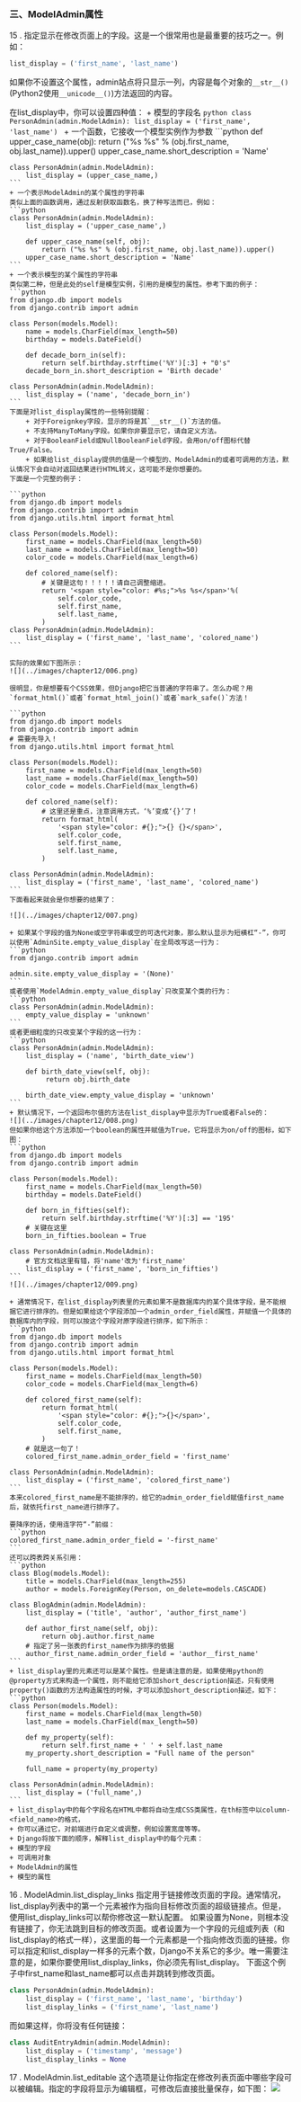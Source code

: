 ### 三、ModelAdmin属性

15 . 指定显示在修改页面上的字段。这是一个很常用也是最重要的技巧之一。例如：
```python
list_display = ('first_name', 'last_name')
```
如果你不设置这个属性，admin站点将只显示一列，内容是每个对象的`__str__()`(Python2使用`__unicode__()`)方法返回的内容。

在list_display中，你可以设置四种值：
    + 模型的字段名
    ```python
    class PersonAdmin(admin.ModelAdmin):
    list_display = ('first_name', 'last_name')
    ```
    + 一个函数，它接收一个模型实例作为参数
    ```python
    def upper_case_name(obj):
        return ("%s %s" % (obj.first_name, obj.last_name)).upper()
    upper_case_name.short_description = 'Name'

    class PersonAdmin(admin.ModelAdmin):
        list_display = (upper_case_name,)
    ```
    + 一个表示ModelAdmin的某个属性的字符串
    类似上面的函数调用，通过反射获取函数名，换了种写法而已，例如：
    ```python
    class PersonAdmin(admin.ModelAdmin):
        list_display = ('upper_case_name',)

        def upper_case_name(self, obj):
            return ("%s %s" % (obj.first_name, obj.last_name)).upper()
        upper_case_name.short_description = 'Name'
    ```
    + 一个表示模型的某个属性的字符串
    类似第二种，但是此处的self是模型实例，引用的是模型的属性。参考下面的例子：
    ```python
    from django.db import models
    from django.contrib import admin
    
    class Person(models.Model):
        name = models.CharField(max_length=50)
        birthday = models.DateField()
    
        def decade_born_in(self):
            return self.birthday.strftime('%Y')[:3] + "0's"
        decade_born_in.short_description = 'Birth decade'
    
    class PersonAdmin(admin.ModelAdmin):
        list_display = ('name', 'decade_born_in')
    ```
    下面是对list_display属性的一些特别提醒：
        + 对于Foreignkey字段，显示的将是其`__str__()`方法的值。
        + 不支持ManyToMany字段。如果你非要显示它，请自定义方法。
        + 对于BooleanField或NullBooleanField字段，会用on/off图标代替True/False。
        + 如果给list_display提供的值是一个模型的、ModelAdmin的或者可调用的方法，默认情况下会自动对返回结果进行HTML转义，这可能不是你想要的。
    下面是一个完整的例子：
    
    ```python
    from django.db import models
    from django.contrib import admin
    from django.utils.html import format_html
    
    class Person(models.Model):
        first_name = models.CharField(max_length=50)
        last_name = models.CharField(max_length=50)
        color_code = models.CharField(max_length=6)
    
        def colored_name(self):
            # 关键是这句！！！！！请自己调整缩进。
            return '<span style="color: #%s;">%s %s</span>'%(
                self.color_code,
                self.first_name,
                self.last_name,
            )
    class PersonAdmin(admin.ModelAdmin):
        list_display = ('first_name', 'last_name', 'colored_name')
    ```
    
    实际的效果如下图所示：
    ![](../images/chapter12/006.png)
    
    很明显，你是想要有个CSS效果，但Django把它当普通的字符串了。怎么办呢？用`format_html()`或者`format_html_join()`或者`mark_safe()`方法！
    
    ```python
    from django.db import models
    from django.contrib import admin
    # 需要先导入！
    from django.utils.html import format_html
    
    class Person(models.Model):
        first_name = models.CharField(max_length=50)
        last_name = models.CharField(max_length=50)
        color_code = models.CharField(max_length=6)
    
        def colored_name(self):
            # 这里还是重点，注意调用方式，‘%’变成‘{}’了！
            return format_html(
                '<span style="color: #{};">{} {}</span>',
                self.color_code,
                self.first_name,
                self.last_name,
            )
    
    class PersonAdmin(admin.ModelAdmin):
        list_display = ('first_name', 'last_name', 'colored_name')
    ```
    下面看起来就会是你想要的结果了：
    
    ![](../images/chapter12/007.png)
    
    + 如果某个字段的值为None或空字符串或空的可迭代对象，那么默认显示为短横杠“-”，你可以使用`AdminSite.empty_value_display`在全局改写这一行为：
    ```python
    from django.contrib import admin

    admin.site.empty_value_display = '(None)'
    ```
    或者使用`ModelAdmin.empty_value_display`只改变某个类的行为：
    ```python
    class PersonAdmin(admin.ModelAdmin):
        empty_value_display = 'unknown'
    ```
    或者更细粒度的只改变某个字段的这一行为：
    ```python
    class PersonAdmin(admin.ModelAdmin):
        list_display = ('name', 'birth_date_view')
    
        def birth_date_view(self, obj):
             return obj.birth_date
    
        birth_date_view.empty_value_display = 'unknown'
    ```
    + 默认情况下，一个返回布尔值的方法在list_display中显示为True或者False的：
    ![](../images/chapter12/008.png)
    但如果你给这个方法添加一个boolean的属性并赋值为True，它将显示为on/off的图标，如下图：
    ```python
    from django.db import models
    from django.contrib import admin
    
    class Person(models.Model):
        first_name = models.CharField(max_length=50)
        birthday = models.DateField()
    
        def born_in_fifties(self):
            return self.birthday.strftime('%Y')[:3] == '195'
        # 关键在这里
        born_in_fifties.boolean = True
    
    class PersonAdmin(admin.ModelAdmin):
        # 官方文档这里有错，将'name'改为'first_name' 
        list_display = ('first_name', 'born_in_fifties')
    ```
    ![](../images/chapter12/009.png)
    
    + 通常情况下，在list_display列表里的元素如果不是数据库内的某个具体字段，是不能根据它进行排序的。但是如果给这个字段添加一个admin_order_field属性，并赋值一个具体的数据库内的字段，则可以按这个字段对原字段进行排序，如下所示：
    ```python
    from django.db import models
    from django.contrib import admin
    from django.utils.html import format_html
    
    class Person(models.Model):
        first_name = models.CharField(max_length=50)
        color_code = models.CharField(max_length=6)
    
        def colored_first_name(self):
            return format_html(
                '<span style="color: #{};">{}</span>',
                self.color_code,
                self.first_name,
            )
        # 就是这一句了！
        colored_first_name.admin_order_field = 'first_name'
    
    class PersonAdmin(admin.ModelAdmin):
        list_display = ('first_name', 'colored_first_name')
    ```
    本来colored_first_name是不能排序的，给它的admin_order_field赋值first_name后，就依托first_name进行排序了。

    要降序的话，使用连字符“-”前缀：
    ```python
    colored_first_name.admin_order_field = '-first_name'
    ```
    还可以跨表跨关系引用：
    ```python
    class Blog(models.Model):
        title = models.CharField(max_length=255)
        author = models.ForeignKey(Person, on_delete=models.CASCADE)
    
    class BlogAdmin(admin.ModelAdmin):
        list_display = ('title', 'author', 'author_first_name')
    
        def author_first_name(self, obj):
            return obj.author.first_name
        # 指定了另一张表的first_name作为排序的依据
        author_first_name.admin_order_field = 'author__first_name'
    ```
    + list_display里的元素还可以是某个属性。但是请注意的是，如果使用python的@property方式来构造一个属性，则不能给它添加short_description描述，只有使用property()函数的方法构造属性的时候，才可以添加short_description描述，如下：
    ```python
    class Person(models.Model):
        first_name = models.CharField(max_length=50)
        last_name = models.CharField(max_length=50)
    
        def my_property(self):
            return self.first_name + ' ' + self.last_name
        my_property.short_description = "Full name of the person"
    
        full_name = property(my_property)
    
    class PersonAdmin(admin.ModelAdmin):
        list_display = ('full_name',)
    ```
    + list_display中的每个字段名在HTML中都将自动生成CSS类属性，在th标签中以column-<field_name>的格式，    
    + 你可以通过它，对前端进行自定义或调整，例如设置宽度等等。
    + Django将按下面的顺序，解释list_display中的每个元素：
    + 模型的字段
    + 可调用对象
    + ModelAdmin的属性
    + 模型的属性
    
16 . ModelAdmin.list_display_links
指定用于链接修改页面的字段。通常情况，list_display列表中的第一个元素被作为指向目标修改页面的超级链接点。但是，使用list_display_links可以帮你修改这一默认配置。
如果设置为None，则根本没有链接了，你无法跳到目标的修改页面。或者设置为一个字段的元组或列表（和list_display的格式一样），这里面的每一个元素都是一个指向修改页面的链接。你可以指定和list_display一样多的元素个数，Django不关系它的多少。唯一需要注意的是，如果你要使用list_display_links，你必须先有list_display。
下面这个例子中first_name和last_name都可以点击并跳转到修改页面。
```python
class PersonAdmin(admin.ModelAdmin):
    list_display = ('first_name', 'last_name', 'birthday')
    list_display_links = ('first_name', 'last_name')
```
而如果这样，你将没有任何链接：
```python
class AuditEntryAdmin(admin.ModelAdmin):
    list_display = ('timestamp', 'message')
    list_display_links = None
```

17 . ModelAdmin.list_editable
这个选项是让你指定在修改列表页面中哪些字段可以被编辑。指定的字段将显示为编辑框，可修改后直接批量保存，如下图：
![](..images/chapter12/010.png)
